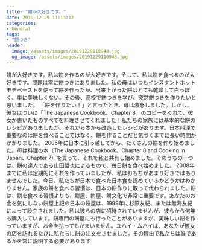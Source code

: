 ```yaml
---
title: "餅が大好きです。"
date: 2019-12-29 11:13:12
categories:
- General
tags:
- "餅つき"
header:
  image: /assets/images/20191229110948.jpg
  og_image: /assets/images/20191229110948.jpg
---
```


餅が大好きです。私は餅を作るのが大好きです。そして、私は餅を食べるのが大好きです。問題は常に餅つきにありました。私の母はいつもインスタントホットモチペーストを使って餅を作ったが、出来上がった餅はとても乾燥して白っぽく、単に美味しくない。その後、高校で餅つきを学び、突然餅つきを作りたいと思いました。 「餅を作りたい！」と言ったとき、母は激怒しました。しかし、彼女はついに「The Japanese Cookbook、Chapter 8」のコピーをくれて、彼女が書いたものすべてを料理させてくれました！私たちの家族には基本的な餅のレシピがありましたが、それから本から改造したレシピがあります。日本料理で重要なのは餅を食べることではなく、餅を作ることだと気づくまでに長い時間がかかりました。 2005年に日本に引っ越してから、たくさんの餅を作り始めました。母は料理の本（The Japanese Cookbook、Chapter 8 and Cooking in Japan、Chapter 7）を買って、それを私と共有し始めました。そのうちの一つは、餅の達人である山田哲也によるもので、毎日餅を食べ始めました。 2008年までに私は定期的にそれを作っていましたが、私はおもちがあまり好きではありませんでした。今日、私たちが日本で食べた日本食を認めているかどうかはわかりません。家族の餅を食べる習慣は、日本の餅作りに取って代わられました。餅は、餅を食べる習慣よりも、餅屋、餅屋、餅文化で非常に重要です。あなたのお金を気にしない餅屋上記の日本の餅屋は、1999年に杉原友紀、または無海友紀によって設立されました。私は彼らの店に招待されていませんが、彼らから何年も購入しています。餅専門の餅屋にも行ったことがありますが、美味しい餅を作っていますが、お金を払ってもかまいません。ユハイ・ムハイは、あなたが彼女の店を訪れるたびに私たちに餅の注文をさせました。その理由で私たちは誰であるかを常に説明する必要があります
